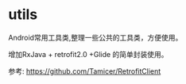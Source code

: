 # utils
Android常用工具类,整理一些公共的工具类，方便使用。

增加RxJava + retrofit2.0 +Glide 的简单封装使用。


参考:
https://github.com/Tamicer/RetrofitClient